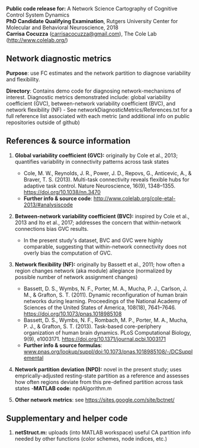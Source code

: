 **Public code release for:** A Network Science Cartography of Cognitive Control System Dynamics  
**PhD Candidate Qualifying Examination**, Rutgers University Center for Molecular and Behavioral Neuroscience, 2018  
**Carrisa Cocuzza** (carrisacocuzza@gmail.com), The Cole Lab (http://www.colelab.org/)  

## Network diagnostic metrics
**Purpose**: use FC estimates and the network partition to diagnose variability and flexibility.

**Directory**: Contains demo code for diagnosing network-mechanisms of interest. Diagnostic metrics demonstrated include: global variability coefficient (GVC), between-network variability coefficient (BVC), and network flexibility (NF)
    - See networkDiagnosticMetrics/References.txt for a full reference list associated with each metric (and additional info on public repositories outside of github)

## References & source information
1. **Global variability coefficient (GVC):** originally by Cole et al., 2013; quantifies variability in connectivity patterns across task states 
    - Cole, M. W., Reynolds, J. R., Power, J. D., Repovs, G., Anticevic, A., & Braver, T. S. (2013). Multi-task connectivity reveals flexible hubs for adaptive task control. Nature Neuroscience, 16(9), 1348–1355. https://doi.org/10.1038/nn.3470
    - **Further info & source code**: http://www.colelab.org/cole-etal-2013/#analysiscode
    
2. **Between-network variability coefficient (BVC):** inspired by Cole et al., 2013 and Ito et al., 2017; addresses the concern that within-network connections bias GVC results.
    - In the present study's dataset, BVC and GVC were highly comparable, suggesting that within-network connectivity does not overly bias the computation of GVC.

3. **Network flexibility (NF):** originally by Bassett et al., 2011; how often a region changes network (aka module) allegiance (normalized by possible number of network assignment changes) 
    - Bassett, D. S., Wymbs, N. F., Porter, M. A., Mucha, P. J., Carlson, J. M., & Grafton, S. T. (2011). Dynamic reconfiguration of human brain networks during learning. Proceedings of the National Academy of Sciences of the United States of America, 108(18), 7641–7646. https://doi.org/10.1073/pnas.1018985108
    - Bassett, D. S., Wymbs, N. F., Rombach, M. P., Porter, M. A., Mucha, P. J., & Grafton, S. T. (2013). Task-based core-periphery organization of human brain dynamics. PLoS Computational Biology, 9(9), e1003171. https://doi.org/10.1371/journal.pcbi.1003171
    - **Further info & source formulas**:  www.pnas.org/lookup/suppl/doi:10.1073/pnas.1018985108/-/DCSupplemental

4. **Network partition deviation (NPD):** novel in the present study; uses emprically-adjusted resting-state partition as a reference and assesses how often regions deviate from this pre-defined partition across task states 
    -**MATLAB code:** npdAlgorithm.m 

5. **Other network metrics**: see https://sites.google.com/site/bctnet/

## Supplementary and helper code
1. **netStruct.m:** uploads (into MATLAB workspace) useful CA partition info needed by other functions (color schemes, node indices, etc.)  
